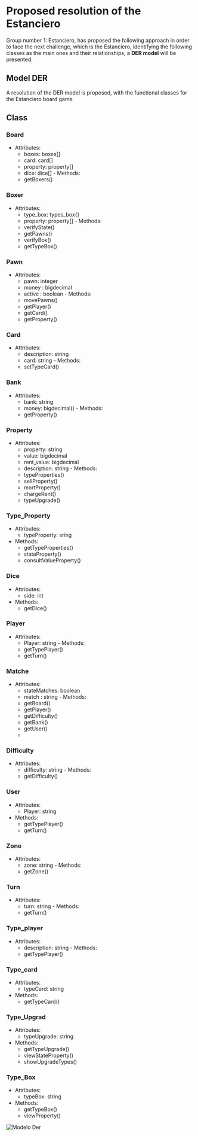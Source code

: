 
# Proposed resolution of the Estanciero

Group number 1: Estanciero, has proposed the following approach in order to face the next challenge, which is the Estanciero, identifying the following classes as the main ones and their relationships, a **DER model** will be presented.

## Model DER
A resolution of the DER model is proposed, with the functional classes for the Estanciero board game

## Class 

 ### Board
   - Attributes:
        -   boxes: boxes[]
        -  card: card[]
        - property: property[]
        - dice: dice[]
    -   Methods:
        -   getBoxers()
 ### Boxer
   -   Attributes:
        - type_box: types_box{}
        - property: property[]
    -   Methods:
        -   verifyState()
        -  getPawns()
        -  verifyBox()
        - getTypeBox()
 ### Pawn
   -  Attributes:
        -   pawn: integer
        -  money : bigdecimal
        - active : boolean
    -   Methods:
        -   movePawns()
        -   getPlayer()
        - getCard()
        - getProperty()
 ### Card
   -   Attributes: 
        -  description: string
        - card: string
    -   Methods:
        -   setTypeCard()
 ### Bank
   -   Attributes:
        -   bank: string
	    -   money: bigdecimal()
    -   Methods:
        -   getProperty()
### Property
   -   Attributes:
        -   property: string
        -   value: bigdecimal
        -   rent_value: bigdecimal
        -   description: string
    -   Methods:
        -   typeProperties()
        -   sellProperty()
        -   mortProperty()
        -   chargeRent()
        -   typeUpgrade()


 ### Type_Property
-   Attributes:
       -   typeProperty: sring
-   Methods:
       - getTypeProperties()
	 - stateProperty()
	- consultValueProperty()
		 
 ### Dice
-   Attributes:
       -   side: int
  -   Methods:
        -   getDice()
 ### Player
   -   Attributes:
        -   Player: string
    -   Methods:
        -   getTypePlayer()
        -   getTurn()
 ### Matche
   -   Attributes:
        -   stateMatches: boolean
        -   match : string
    -   Methods:
        -   getBoard()
        -   getPlayer()
        -   getDifficulty()
        -   getBank()
        -   getUser()
        -   
 ### Difficulty
   -   Attributes:
        -   difficulty: string
    -   Methods:
        -   getDifficulty()

 ### User
  - Attributes:
       -   Player: string
   -   Methods:
        -   getTypePlayer()
        -   getTurn()

 ### Zone
   - Attributes:
        -   zone: string
    -   Methods:
        -   getZone()
 ### Turn
   -   Attributes:
        -   turn: string
    -   Methods:
        -   getTurn()

 ### Type_player
   -   Attributes:
        -  description: string
    -   Methods:
        -   getTypePlayer()
    
 ### Type_card
-   Attributes:
	  -   typeCard: string     
   -   Methods:
        -   getTypeCard()
        
 ### Type_Upgrad
-   Attributes:
	  -   typeUpgrade: string     
   -   Methods:
        -   getTypeUpgrade()
		-   viewStateProperty()
		-   showUpgradeTypes()

 ### Type_Box
-   Attributes:
	  -   typeBox: string     
   -   Methods:
        - getTypeBox()
		-  viewProperty()

![Modelo Der](http://imgfz.com/i/CuZDol2.jpeg)

